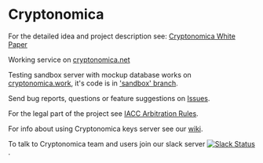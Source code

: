 # Cryptonomica

For the detailed idea and project description see:
[Cryptonomica White Paper](https://github.com/Cryptonomica/cryptonomica/wiki/Cryptonomica-White-Paper)

Working service on [cryptonomica.net](https://cryptonomica.net)

Testing sandbox server with mockup database works on
[cryptonomica.work](https://cryptonomica.work), it's code is in
['sandbox' branch](https://github.com/Cryptonomica/cryptonomica/tree/sandbox).

Send bug reports, questions or feature suggestions on
[Issues](https://github.com/Cryptonomica/cryptonomica/issues).

For the legal part of the project see
[IACC Arbitration Rules](https://github.com/Cryptonomica/arbitration-rules).

For info about using Cryptonomica keys server see our
[wiki](https://github.com/Cryptonomica/cryptonomica/wiki).

To talk to Cryptonomica team and users join our slack server
[![Slack Status](http://slack.cryptonomica.net/badge.svg)](http://slack.cryptonomica.net/).

